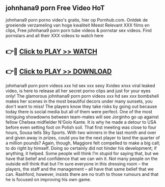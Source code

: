 ## johnhana9 porn Free Video HoT 

johnhana9 porn porno video's gratis, hier op Pornhub.com. Ontdek de groeiende verzameling van hoge kwaliteit Meest Relevant XXX films en clips,
Free johnhana9 porn porn tube videos & pornstar sex videos. Find pornstars and all their XXX videos to watch here


## 👉🔴 [Click to PLAY >> WATCH](http://us.freeplayer.one?title=johnhana9_porn&ref=16D)

## 👉🔴 [Click to PLAY >> DOWNLOAD](http://us.freeplayer.one?title=johnhana9_porn&ref=16D)


johnhana9 porn porn videos xxx hd sex xxx sexy Xvideo xnxx viral leaked video, is here to release all her secret porno clips and just for your eyes only! The glamorous johnhana9 porn porn videos xxx hd sex xxx bombshell makes her scenes in the most beautiful decors under many sunsets, you don't want to miss! The players know they take risks by going out because today there is social media but all of them were perfect. One of the most intriguing showdowns between team-mates will see Jorginho go up against fellow Chelsea midfielder N'Golo Kante. It is why he made a detour to USA before even setting foot on Polish soil. That first meeting was close to four hours, Sousa tells Sky Sports. With two winners in the last month and over and given away in prizes, could you be the next player to land the quarter of a million pounds? Again, though, Maggiore felt compelled to make a big call; to do right by himself. Doing so certainly did not hinder his development; if anything, it helped. Some people will think I’m stupid for saying that, but we have that belief and confidence that we can win it. Not many people on the outside will think that but I’m sure everyone in this dressing room – the players, the staff and the management – all have that same belief that we can. Rashford, however, insists there are no truth to those rumours and that he is focused on improving his own game.